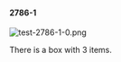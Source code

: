 #### 2786-1
![test-2786-1-0.png](https://github.com/lil-lab/nlvr/raw/master/nlvr/test/images/4/test-2786-1-0.png "test-2786-1-0.png")

There is a box with 3 items.
